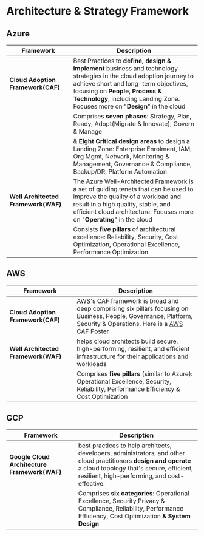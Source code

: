 # Architecture & Strategy Framework

## Azure

| Framework| Description |
|----------------------------|----------------|
|**Cloud Adoption Framework(CAF)** | Best Practices to **define, design & implement** business and technology strategies in the cloud adoption journey to achieve short and long-term objectives, focusing on **People, Process & Technology**, including Landing Zone. Focuses more on "**Design**" in the cloud   | 
|       | Comprises **seven phases**: Strategy, Plan, Ready, Adopt(Migrate & Innovate), Govern & Manage | 
|       | & **Eight Critical design areas** to design a Landing Zone: Enterprise Enrolment, IAM, Org Mgmt, Network, Monitoring & Management, Governance & Compliance, Backup/DR, Platform Automation| 
|**Well Architected Framework(WAF)** | The Azure Well-Architected Framework is a set of guiding tenets that can be used to improve the quality of a workload and result in a high quality, stable, and efficient cloud architecture. Focuses more on "**Operating**" in the cloud | 
|       | Consists **five pillars** of architectural excellence: Reliability, Security, Cost Optimization, Operational Excellence, Performance Optimization | 



## AWS
   
| Framework| Description |
|----------------------------|----------------|
|**Cloud Adoption Framework(CAF)** | AWS's CAF framework is broad and deep comprising six pillars focusing on Business, People, Governance, Platform, Security & Operations. Here is a [AWS CAF Poster](https://docs.aws.amazon.com/whitepapers/latest/overview-aws-cloud-adoption-framework/appendix.html) | 
|**Well Architected Framework(WAF)** | helps cloud architects build secure, high-performing, resilient, and efficient infrastructure for their applications and workloads | 
|       | Comprises **five pillars** (similar to Azure): Operational Excellence, Security, Reliability, Performance Efficiency & Cost Optimization | 
 

## GCP

| Framework| Description |
|----------------------------|----------------|
|**Google Cloud Architecture Framework(WAF)** | best practices to help architects, developers, administrators, and other cloud practitioners **design and operate** a cloud topology that's secure, efficient, resilient, high-performing, and cost-effective. | 
|       | Comprises **six categories**: Operational Excellence, Security,Privacy & Compliance, Reliability, Performance Efficiency, Cost Optimization **& System Design**|
